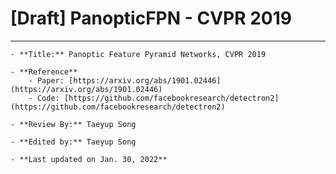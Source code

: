 # [Draft] PanopticFPN - CVPR 2019

---

```{admonition} Information
- **Title:** Panoptic Feature Pyramid Networks, CVPR 2019

- **Reference**
    - Paper: [https://arxiv.org/abs/1901.02446](https://arxiv.org/abs/1901.02446)
    - Code: [https://github.com/facebookresearch/detectron2](https://github.com/facebookresearch/detectron2)
    
- **Review By:** Taeyup Song 

- **Edited by:** Taeyup Song

- **Last updated on Jan. 30, 2022**
```
